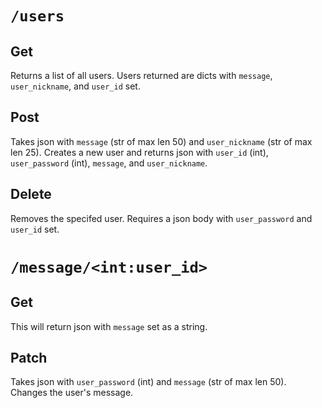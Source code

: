 # `/users`

## Get

Returns a list of all users. Users returned are dicts with `message`, `user_nickname`, and `user_id` set.

## Post

Takes json with `message` (str of max len 50) and `user_nickname` (str of max len 25). Creates a new user and returns json with `user_id` (int), `user_password` (int), `message`, and `user_nickname`.

## Delete

Removes the specifed user. Requires a json body with `user_password` and `user_id` set. 

# `/message/<int:user_id>`

## Get

This will return json with `message` set as a string.

## Patch

Takes json with `user_password` (int) and `message` (str of max len 50). Changes the user's message. 
